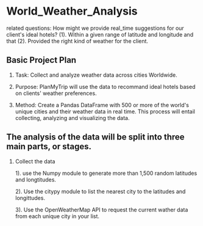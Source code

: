 # World_Weather_Analysis

related questions: How might we provide real_time suggestions for our client's ideal hotels? 
(1). Within a given range of latitude and longitude and that 
(2). Provided the right kind of weather for the client.

## Basic Project Plan 
1. Task: Collect and analyze weather data across cities Worldwide.

2. Purpose: PlanMyTrip will use the data to recommand ideal hotels based on clients' weather preferences.

3. Method: Create a Pandas DataFrame with 500 or more of the world's unique cities and their weather data in real time. This process will entail collecting, analyzing and visualizing the data. 

## The analysis of the data will be split into three main parts, or stages.

1. Collect the data 

      1). use the Numpy module to generate more than 1,500 random latitudes and longtitudes. 
      
      2). Use the citypy module to list the nearest city to the latitudes and longittudes. 
      
      3). Use the OpenWeatherMap API to request the current wather data from each unique city in your list. 
